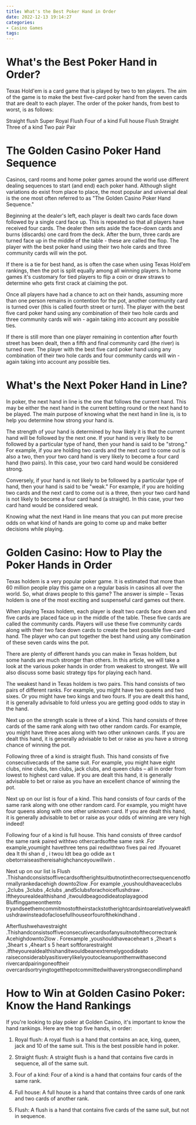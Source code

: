 ```yaml
---
title: What's the Best Poker Hand in Order
date: 2022-12-13 19:14:27
categories:
- Casino Games
tags:
---
```



#  What's the Best Poker Hand in Order?

Texas Hold'em is a card game that is played by two to ten players. The aim of the game is to make the best five-card poker hand from the seven cards that are dealt to each player. The order of the poker hands, from best to worst, is as follows:

Straight flush
Super Royal Flush
Four of a kind
Full house
Flush
Straight
Three of a kind
Two pair
Pair

#  The Golden Casino Poker Hand Sequence

Casinos, card rooms and home poker games around the world use different dealing sequences to start (and end) each poker hand. Although slight variations do exist from place to place, the most popular and universal deal is the one most often referred to as "The Golden Casino Poker Hand Sequence."

Beginning at the dealer's left, each player is dealt two cards face down followed by a single card face up. This is repeated so that all players have received four cards. The dealer then sets aside the face-down cards and burns (discards) one card from the deck. After the burn, three cards are turned face up in the middle of the table - these are called the flop. The player with the best poker hand using their two hole cards and three community cards will win the pot.

If there is a tie for best hand, as is often the case when using Texas Hold'em rankings, then the pot is split equally among all winning players. In home games it's customary for tied players to flip a coin or draw straws to determine who gets first crack at claiming the pot.

Once all players have had a chance to act on their hands, assuming more than one person remains in contention for the pot, another community card is turned over (this is called fourth street or turn). The player with the best five card poker hand using any combination of their two hole cards and three community cards will win - again taking into account any possible ties.

If there is still more than one player remaining in contention after fourth street has been dealt, then a fifth and final community card (the river) is turned over. The player with the best five card poker hand using any combination of their two hole cards and four community cards will win - again taking into account any possible ties.

#  What's the Next Poker Hand in Line?

In poker, the next hand in line is the one that follows the current hand. This may be either the next hand in the current betting round or the next hand to be played. The main purpose of knowing what the next hand in line is, is to help you determine how strong your hand is.

The strength of your hand is determined by how likely it is that the current hand will be followed by the next one. If your hand is very likely to be followed by a particular type of hand, then your hand is said to be "strong." For example, if you are holding two cards and the next card to come out is also a two, then your two card hand is very likely to become a four card hand (two pairs). In this case, your two card hand would be considered strong.

Conversely, if your hand is not likely to be followed by a particular type of hand, then your hand is said to be "weak." For example, if you are holding two cards and the next card to come out is a three, then your two card hand is not likely to become a four card hand (a straight). In this case, your two card hand would be considered weak.

 Knowing what the next Hand in line means that you can put more precise odds on what kind of hands are going to come up and make better decisions while playing.

#  Golden Casino: How to Play the Poker Hands in Order

Texas holdem is a very popular poker game. It is estimated that more than 60 million people play this game on a regular basis in casinos all over the world. So, what draws people to this game? The answer is simple – Texas holdem is one of the most exciting and suspenseful card games out there.

When playing Texas holdem, each player is dealt two cards face down and five cards are placed face up in the middle of the table. These five cards are called the community cards. Players will use these five community cards along with their two face down cards to create the best possible five-card hand. The player who can put together the best hand using any combination of these seven cards wins the pot.

There are plenty of different hands you can make in Texas holdem, but some hands are much stronger than others. In this article, we will take a look at the various poker hands in order from weakest to strongest. We will also discuss some basic strategy tips for playing each hand.

The weakest hand in Texas holdem is two pairs. This hand consists of two pairs of different ranks. For example, you might have two queens and two sixes. Or you might have two kings and two fours. If you are dealt this hand, it is generally advisable to fold unless you are getting good odds to stay in the hand.

Next up on the strength scale is three of a kind. This hand consists of three cards of the same rank along with two other random cards. For example, you might have three aces along with two other unknown cards. If you are dealt this hand, it is generally advisable to bet or raise as you have a strong chance of winning the pot.

Following three of a kind is straight flush. This hand consists of five consecutivecards of the same suit. For example, you might have eight clubs, nine clubs, ten clubs, jack clubs, and queen clubs – all in order from lowest to highest card value. If you are dealt this hand, it is generally advisable to bet or raise as you have an excellent chance of winning the pot.

Next up on our list is four of a kind. This hand consists of four cards of the same rank along with one other random card. For example, you might have four queens along with one other unknown card. If you are dealt this hand, it is generally advisable to bet or raise as your odds of winning are very high indeed!

Following four of a kind is full house. This hand consists of three cardsof the same rank paired withtwo othercardsofthe same rank .For example,youmight havethree tens pai redwithtwo fives pai red .Ifyouaret dea lt thi shan d , i twou ldt bea go odide ax t obetorraiseasthereisahighchanceyouwillwin .

Next up on our list is Flush .Thishandconsistsoffivecardsoftherightsuitbutnotinthecorrectsequencenotformallyrankedacehigh downto2low .For example ,youshouldhaveaceclubs ,2clubs ,3clubs ,4clubs ,and5clubsforachoiceflushdraw . Iftheyourealdealthishand ,itwouldbeagoodideatoplayagood Bluffinggameonthemto tryandseethemcommitmostoftheirstackstotherightcardsintoarelativelyweakflushdrawinsteadofaclosefullhouseorfourofthekindhand .


Afterflushwehavestraight .Thishandconsistsoffiveconsecutivecardsofanysuitnotofthecorrectrank Acehighdownto2low . Forexample ,youshouldhaveaceheart s ,2heart s ,3heart s ,4heart s 5 heart softforarestraight .Iftheyourealdealthishanditwouldbeanextremelygoodideato raiseconsiderablyasitisverylikelyyoutocleanuponthemwithasecond rivercardpairingoneoftheir overcardsortryingtogetthepotcommittedwithaverystrongsecondlimphand

#  How to Win at Golden Casino Poker: Know the Hand Rankings

If you're looking to play poker at Golden Casino, it's important to know the hand rankings. Here are the top five hands, in order:

1. Royal flush: A royal flush is a hand that contains an ace, king, queen, jack and 10 of the same suit. This is the best possible hand in poker.

2. Straight flush: A straight flush is a hand that contains five cards in sequence, all of the same suit.

3. Four of a kind: Four of a kind is a hand that contains four cards of the same rank.

4. Full house: A full house is a hand that contains three cards of one rank and two cards of another rank.

5. Flush: A flush is a hand that contains five cards of the same suit, but not in sequence.